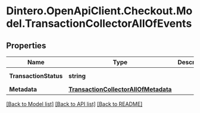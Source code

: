# Dintero.OpenApiClient.Checkout.Model.TransactionCollectorAllOfEvents

## Properties

Name | Type | Description | Notes
------------ | ------------- | ------------- | -------------
**TransactionStatus** | **string** |  | [optional] [readonly] 
**Metadata** | [**TransactionCollectorAllOfMetadata**](TransactionCollectorAllOfMetadata.md) |  | [optional] 

[[Back to Model list]](../README.md#documentation-for-models) [[Back to API list]](../README.md#documentation-for-api-endpoints) [[Back to README]](../README.md)

